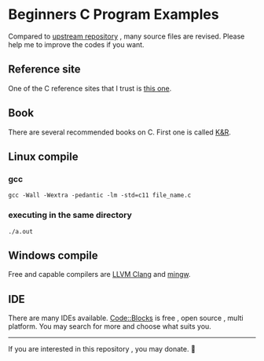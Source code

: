 
# Beginners C Program Examples

Compared to [upstream repository](https://github.com/gouravthakur39/beginners-C-program-examples) , many source files are revised. Please help me to improve the codes if you want. 

## Reference site
One of the C reference sites that I trust is [this one](https://en.cppreference.com/w/c).


##  Book
There are several recommended books on C. First one is called [K&R](https://www.amazon.com/Programming-Language-2nd-Brian-Kernighan/dp/0131103628/).

## Linux compile
### gcc
```
gcc -Wall -Wextra -pedantic -lm -std=c11 file_name.c
```
### executing in the same directory
```
./a.out
```
## Windows compile
Free and capable compilers are [LLVM Clang](https://clang.llvm.org/get_started.html) and [mingw](https://www.mingw-w64.org/downloads/).

## IDE
There are many IDEs available. [Code::Blocks](https://www.codeblocks.org/) is free , open source , multi platform. You may search for more and choose what suits you.
***
If you are interested in this repository , you may donate. :gift:


